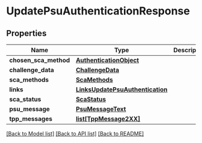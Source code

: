 # UpdatePsuAuthenticationResponse

## Properties
Name | Type | Description | Notes
------------ | ------------- | ------------- | -------------
**chosen_sca_method** | [**AuthenticationObject**](AuthenticationObject.md) |  | [optional] 
**challenge_data** | [**ChallengeData**](ChallengeData.md) |  | [optional] 
**sca_methods** | [**ScaMethods**](ScaMethods.md) |  | [optional] 
**links** | [**LinksUpdatePsuAuthentication**](LinksUpdatePsuAuthentication.md) |  | [optional] 
**sca_status** | [**ScaStatus**](ScaStatus.md) |  | 
**psu_message** | [**PsuMessageText**](PsuMessageText.md) |  | [optional] 
**tpp_messages** | [**list[TppMessage2XX]**](TppMessage2XX.md) |  | [optional] 

[[Back to Model list]](../README.md#documentation-for-models) [[Back to API list]](../README.md#documentation-for-api-endpoints) [[Back to README]](../README.md)

